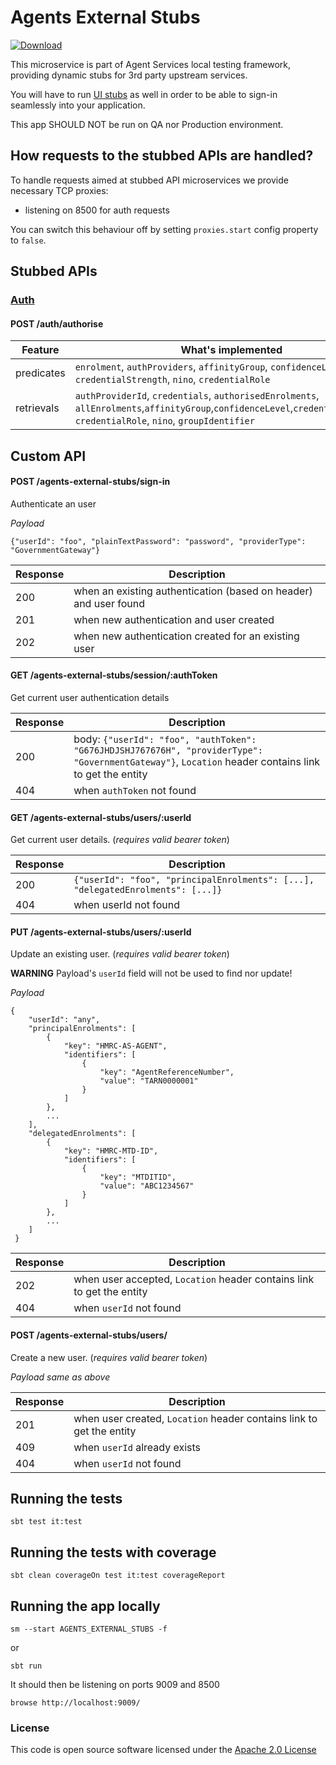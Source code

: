 # Agents External Stubs

[ ![Download](https://api.bintray.com/packages/hmrc/releases/agents-external-stubs/images/download.svg) ](https://bintray.com/hmrc/releases/agents-external-stubs/_latestVersion)

This microservice is part of Agent Services local testing framework, 
providing dynamic stubs for 3rd party upstream services.

You will have to run [UI stubs](https://github.com/hmrc/agents-external-stubs-frontend) as well in order to be able to sign-in seamlessly into your application.

This app SHOULD NOT be run on QA nor Production environment.

## How requests to the stubbed APIs are handled?

To handle requests aimed at stubbed API microservices we provide necessary TCP proxies:

- listening on 8500 for auth requests

You can switch this behaviour off by setting `proxies.start` config property to `false`.

## Stubbed APIs

### [Auth](https://github.com/hmrc/auth/blob/master/README.md)
#### POST /auth/authorise

Feature | What's implemented
-----------|-------------------------- 
predicates | `enrolment`, `authProviders`, `affinityGroup`, `confidenceLevel`, `credentialStrength`, `nino`, `credentialRole`
retrievals | `authProviderId`, `credentials`, `authorisedEnrolments`, `allEnrolments`,`affinityGroup`,`confidenceLevel`,`credentialStrength`, `credentialRole`, `nino`, `groupIdentifier`

## Custom API

#### POST /agents-external-stubs/sign-in 
Authenticate an user

*Payload*

    {"userId": "foo", "plainTextPassword": "password", "providerType": "GovernmentGateway"}

Response | Description
---|---
200| when an existing authentication (based on header) and user found
201| when new authentication and user created
202| when new authentication created for an existing user
    
#### GET  /agents-external-stubs/session/:authToken
Get current user authentication details

Response | Description
---|---
200| body: `{"userId": "foo", "authToken": "G676JHDJSHJ767676H", "providerType": "GovernmentGateway"}`, `Location` header contains link to get the entity
404| when `authToken` not found
    
#### GET  /agents-external-stubs/users/:userId
Get current user details. (_requires valid bearer token_)

Response | Description
---|---
200| `{"userId": "foo", "principalEnrolments": [...], "delegatedEnrolments": [...]}`
404| when userId not found

#### PUT  /agents-external-stubs/users/:userId
Update an existing user. (_requires valid bearer token_)

**WARNING** Payload's `userId` field will not be used to find nor update!

*Payload*
    
    {   
        "userId": "any", 
        "principalEnrolments": [
            { 
                "key": "HMRC-AS-AGENT",
                "identifiers": [
                    {
                        "key": "AgentReferenceNumber",
                        "value": "TARN0000001"
                    }
                ]
            },
            ...
        ], 
        "delegatedEnrolments": [
            { 
                "key": "HMRC-MTD-ID",
                "identifiers": [
                    {
                        "key": "MTDITID",
                        "value": "ABC1234567"
                    }
                ]
            },
            ...
        ]
     }
     
Response | Description
---|---
202| when user accepted, `Location` header contains link to get the entity
404| when `userId` not found

#### POST /agents-external-stubs/users/
Create a new user. (_requires valid bearer token_)

*Payload same as above*

Response | Description
---|---
201| when user created, `Location` header contains link to get the entity
409| when `userId` already exists
404| when `userId` not found

## Running the tests

    sbt test it:test

## Running the tests with coverage

    sbt clean coverageOn test it:test coverageReport

## Running the app locally

    sm --start AGENTS_EXTERNAL_STUBS -f

or

    sbt run

It should then be listening on ports 9009 and 8500

    browse http://localhost:9009/

### License


This code is open source software licensed under the [Apache 2.0 License]("http://www.apache.org/licenses/LICENSE-2.0.html")
